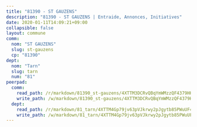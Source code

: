 ```yaml
---
title: "81390 - ST GAUZENS"
description: "81390 - ST GAUZENS | Entraide, Annonces, Initiatives"
date: 2020-01-11T14:09:21+09:00
collapsible: false
layout: commune
comm:
  nom: "ST GAUZENS"
  slug: st-gauzens
  cp: "81390"
dept:
  nom: "Tarn"
  slug: tarn
  num: "81"
peerpad:
  comm:
    read_path: /r/markdown/81390_st-gauzens/4XTTM3DCRvQBqYmWMzzQF4379HHK9dDbTAwdTnMLP8ifVbvGc
    write_path: /w/markdown/81390_st-gauzens/4XTTM3DCRvQBqYmWMzzQF4379HHK9dDbTAwdTnMLP8ifVbvGc-K3TgTes3UJwG8b6Anwy1ywypqBPJCQV6rZW6oydGPx6q8Aix2oJbUWC61dHLSekeknVBTMr6bALCpMNrwKT1r8ez4Yvo9cM6kxvuWVA5prN7GwBt8Y6QiXRBLtbkbBLwXg4rWE7e
  dept:
    read_path: /r/markdown/81_tarn/4XTTM4Gp79jv63pVJkrwy2pJgytb85PWuUF46qZV3RNcf9bTY
    write_path: /w/markdown/81_tarn/4XTTM4Gp79jv63pVJkrwy2pJgytb85PWuUF46qZV3RNcf9bTY-K3TgUQULAfYZTaNEYQn663imu6tLJ5XUSYV3bG6y2QwZHe2hiw5KiHgnyL8wpzhjjRKSLQVjHCuMHvPTtVgD4tm7BFQTVwqLNiZgb8d93Riu34VNq5t6eFocUS5Ezct8i9MJtUHQ
---
```


